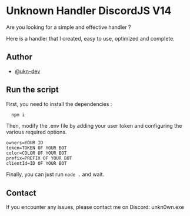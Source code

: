 # Unknown Handler DiscordJS V14

Are you looking for a simple and effective handler ?

Here is a handler that I created, easy to use, optimized and complete.

## Author

- [@ukn-dev](https://github.com/ukn-dev)

## Run the script

First, you need to install the dependencies :

```bash
  npm i
```

Then, modify the .env file by adding your user token and configuring the various required options.

```env
owners=YOUR ID
token=TOKEN OF YOUR BOT
color=COLOR OF YOUR BOT
prefix=PREFIX OF YOUR BOT
clientId=ID OF YOUR BOT
```

Finally, you can just run `node .` and wait.

## Contact

If you encounter any issues, please contact me on Discord: unkn0wn.exe

